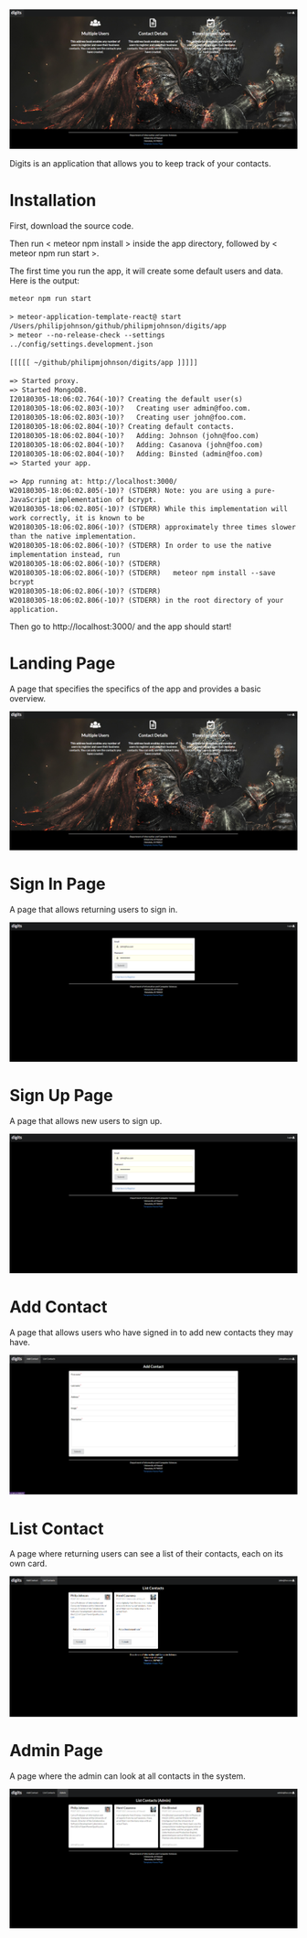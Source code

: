 <img src="doc/landing.png">

Digits is an application that allows you to keep track of your contacts.


# Installation

First, download the source code. 

Then run < meteor npm install > inside the app directory, followed by < meteor npm run start >. 

The first time you run the app, it will create some default users and data. Here is the output:

```
meteor npm run start

> meteor-application-template-react@ start /Users/philipjohnson/github/philipmjohnson/digits/app
> meteor --no-release-check --settings ../config/settings.development.json

[[[[[ ~/github/philipmjohnson/digits/app ]]]]]

=> Started proxy.                             
=> Started MongoDB.                           
I20180305-18:06:02.764(-10)? Creating the default user(s)
I20180305-18:06:02.803(-10)?   Creating user admin@foo.com.
I20180305-18:06:02.803(-10)?   Creating user john@foo.com.
I20180305-18:06:02.804(-10)? Creating default contacts.
I20180305-18:06:02.804(-10)?   Adding: Johnson (john@foo.com)
I20180305-18:06:02.804(-10)?   Adding: Casanova (john@foo.com)
I20180305-18:06:02.804(-10)?   Adding: Binsted (admin@foo.com)
=> Started your app.

=> App running at: http://localhost:3000/
W20180305-18:06:02.805(-10)? (STDERR) Note: you are using a pure-JavaScript implementation of bcrypt.
W20180305-18:06:02.805(-10)? (STDERR) While this implementation will work correctly, it is known to be
W20180305-18:06:02.806(-10)? (STDERR) approximately three times slower than the native implementation.
W20180305-18:06:02.806(-10)? (STDERR) In order to use the native implementation instead, run
W20180305-18:06:02.806(-10)? (STDERR) 
W20180305-18:06:02.806(-10)? (STDERR)   meteor npm install --save bcrypt
W20180305-18:06:02.806(-10)? (STDERR) 
W20180305-18:06:02.806(-10)? (STDERR) in the root directory of your application.
```

Then go to http://localhost:3000/ and the app should start!


# Landing Page
 
 A page that specifies the specifics of the app and provides a basic overview.
 
 <img src="doc/landing.png">
 
# Sign In Page
 
 A page that allows returning users to sign in.
 
 <img src="doc/signin-page.png">
 
# Sign Up Page
 
 A page that allows new users to sign up.
 
 <img src="doc/signin-page.png">
 
# Add Contact
 
 A page that allows users who have signed in to add new contacts they may have.
 
 <img src="doc/add-contact.png">
 
# List Contact
 
 A page where returning users can see a list of their contacts, each on its own card.
 
 <img src="doc/list-contact.png">
 
# Admin Page
 
 A page where the admin can look at all contacts in the system.
 
 <img src="doc/admin.png">
